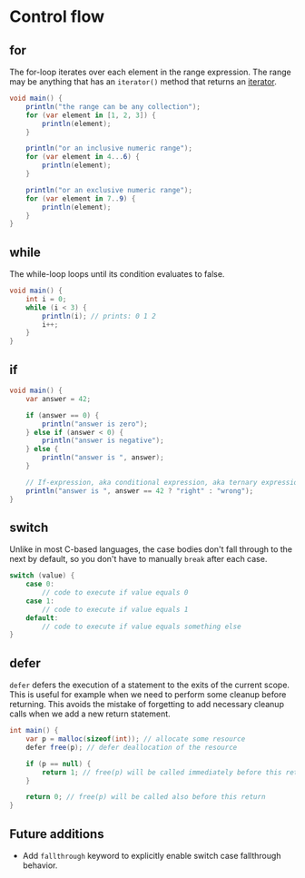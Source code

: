 # Control flow

## for

The for-loop iterates over each element in the range expression.
The range may be anything that has an `iterator()` method that returns an [iterator](iterators.html).

```cs
void main() {
    println("the range can be any collection");
    for (var element in [1, 2, 3]) {
        println(element);
    }

    println("or an inclusive numeric range");
    for (var element in 4...6) {
        println(element);
    }

    println("or an exclusive numeric range");
    for (var element in 7..9) {
        println(element);
    }
}
```

## while

The while-loop loops until its condition evaluates to false.

```cs
void main() {
    int i = 0;
    while (i < 3) {
        println(i); // prints: 0 1 2
        i++;
    }
}
```

## if

```cs
void main() {
    var answer = 42;

    if (answer == 0) {
        println("answer is zero");
    } else if (answer < 0) {
        println("answer is negative");
    } else {
        println("answer is ", answer);
    }

    // If-expression, aka conditional expression, aka ternary expression.
    println("answer is ", answer == 42 ? "right" : "wrong");
}
```

## switch

Unlike in most C-based languages, the case bodies don't fall through to the next by default,
so you don't have to manually `break` after each case.

```cs
switch (value) {
    case 0:
        // code to execute if value equals 0
    case 1:
        // code to execute if value equals 1
    default:
        // code to execute if value equals something else
}
```

## defer

`defer` defers the execution of a statement to the exits of the current scope.
This is useful for example when we need to perform some cleanup before returning.
This avoids the mistake of forgetting to add necessary cleanup calls when we add a new return statement.

```cs
int main() {
    var p = malloc(sizeof(int)); // allocate some resource
    defer free(p); // defer deallocation of the resource

    if (p == null) {
        return 1; // free(p) will be called immediately before this return
    }

    return 0; // free(p) will be called also before this return
}
```

## Future additions

- Add `fallthrough` keyword to explicitly enable switch case fallthrough behavior.
